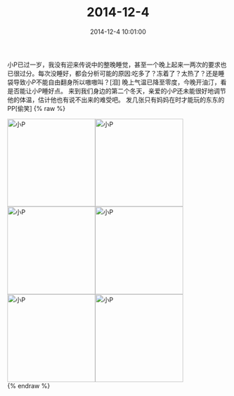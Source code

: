 ﻿---
title: "2014-12-4"
date: 2014-12-4 10:01:00
tags: 文字
categories: 妈妈
---
小P已过一岁，我没有迎来传说中的整晚睡觉，甚至一个晚上起来一两次的要求也已很过分。每次没睡好，都会分析可能的原因:吃多了？冻着了？太热了？还是睡袋导致小P不能自由翻身所以嗷嗷叫？[泪]
晚上气温已降至零度，今晚开油汀，看是否能让小P睡好点。
来到我们身边的第二个冬天，亲爱的小P还未能很好地调节他的体温，估计他也有说不出来的难受吧。
发几张只有妈妈在时才能玩的东东的PP[偷笑]
{% raw %}
<div style="width:500 px">
<div style="float:left; width:100 px"><img src="/images/微信图片_20171011074054.jpg" width="200" alt="小P"></div>
<div style="float:left; width:100 px"><img src="/images/微信图片_20171011074105.jpg" width="200" alt="小P"></div>
<div style="float:left; width:100 px"><img src="/images/微信图片_20171011074123.jpg" width="200" alt="小P"></div>
<div style="float:left; width:100 px"><img src="/images/微信图片_20171011074134.jpg" width="200" alt="小P"></div>
<div style="float:left; width:100 px"><img src="/images/微信图片_20171011074145.jpg" width="200" alt="小P"></div>
<div style="float:left; width:100 px"><img src="/images/微信图片_20171011074155.jpg" width="200" alt="小P"></div>
<div style="clear:both"></div>
</div>
{% endraw %}